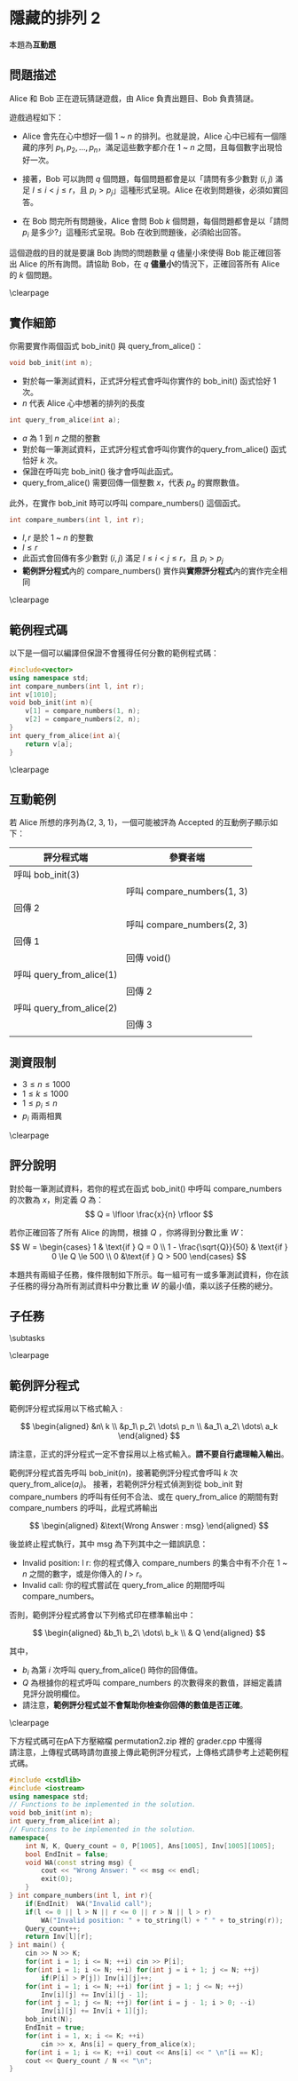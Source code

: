 # 隱藏的排列 2
本題為**互動題**

## 問題描述

Alice 和 Bob 正在遊玩猜謎遊戲，由 Alice 負責出題目、Bob 負責猜謎。

遊戲過程如下：

* Alice 會先在心中想好⼀個 $1$ ~ $n$ 的排列。也就是說，Alice 心中已經有⼀個隱藏的序列 $p_1, p_2, \dots, p_n$，滿足這些數字都介在 $1$ ~ $n$ 之間，且每個數字出現恰好一次。

* 接著，Bob 可以詢問 $q$ 個問題，每個問題都會是以「請問有多少數對 $(i, j)$ 滿足 $l \le i < j \le r$，且 $p_i > p_j$」這種形式呈現。Alice 在收到問題後，必須如實回答。

* 在 Bob 問完所有問題後，Alice 會問 Bob $k$ 個問題，每個問題都會是以「請問 $p_i$ 是多少?」這種形式呈現。Bob 在收到問題後，必須給出回答。

這個遊戲的目的就是要讓 Bob 詢問的問題數量 $q$ 儘量小來使得 Bob 能正確回答出 Alice 的所有詢問。請協助 Bob，在 $q$ **儘量小**的情況下，正確回答所有 Alice 的 $k$ 個問題。

\clearpage

## 實作細節

你需要實作兩個函式 bob_init() 與 query_from_alice()：

```cpp
void bob_init(int n);
```
* 對於每⼀筆測試資料，正式評分程式會呼叫你實作的 bob_init() 函式恰好 1 次。
* $n$ 代表 Alice 心中想著的排列的長度

```cpp
int query_from_alice(int a);
```
* $a$ 為 $1$ 到 $n$ 之間的整數
* 對於每一筆測試資料，正式評分程式會呼叫你實作的query_from_alice() 函式恰好 $k$ 次。
* 保證在呼叫完 bob_init() 後才會呼叫此函式。
* query_from_alice() 需要回傳⼀個整數 $x$，代表 $p_a$ 的實際數值。


此外，在實作 bob_init 時可以呼叫 compare_numbers() 這個函式。

```cpp
int compare_numbers(int l, int r);
```
* $l, r$ 是於 $1$ ~ $n$ 的整數
* $l \le r$
* 此函式會回傳有多少數對 $(i, j)$ 滿足 $l \le i < j \le r$，且 $p_i > p_j$
* **範例評分程式**內的 compare_numbers() 實作與**實際評分程式**內的實作完全相同

\clearpage

## 範例程式碼
以下是一個可以編譯但保證不會獲得任何分數的範例程式碼：
```cpp
#include<vector>
using namespace std;
int compare_numbers(int l, int r);
int v[1010];
void bob_init(int n){
    v[1] = compare_numbers(1, n);
	v[2] = compare_numbers(2, n);
}
int query_from_alice(int a){
    return v[a];
}
```

\clearpage

## 互動範例
若 Alice 所想的序列為{2, 3, 1}，⼀個可能被評為 Accepted 的互動例子顯示如下：

| 評分程式端               | 參賽者端                   |
| ------------------------ | -------------------------- |
| 呼叫 bob_init(3)         |                            |
|                          | 呼叫 compare_numbers(1, 3) |
| 回傳 2                   |                            |
|                          | 呼叫 compare_numbers(2, 3) |
| 回傳 1                   |                            |
|                          | 回傳 void()                |
| 呼叫 query_from_alice(1) |                            |
|                          | 回傳 2                     |
| 呼叫 query_from_alice(2) |                            |
|                          | 回傳 3                     |
|                          |                            |

## 測資限制

* $3 \le n \le 1000$
* $1 \le k \le 1000$
* $1 \le p_i \le n$
* $p_i$ 兩兩相異

\clearpage

## 評分說明

對於每⼀筆測試資料，若你的程式在函式 bob_init() 中呼叫 compare_numbers 的次數為 $x$，則定義 $Q$ 為：
$$
Q = \lfloor \frac{x}{n} \rfloor 
$$

若你正確回答了所有 Alice 的詢問，根據 $Q$ ，你將得到分數比重 $W$：
$$
W =
\begin{cases}
1 & \text{if  } Q = 0 \\
1 - \frac{\sqrt{Q}}{50} & \text{if  } 0 \le Q \le 500 \\
0 &\text{if  }  Q > 500 
\end{cases}
$$

本題共有兩組子任務，條件限制如下所示。每⼀組可有⼀或多筆測試資料，你在該子任務的得分為所有測試資料中分數比重 $W$ 的最小值，乘以該子任務的總分。

## 子任務
\subtasks

\clearpage


## 範例評分程式

範例評分程式採用以下格式輸入 : 

$$
\begin{aligned}
&n\ k \\
&p_1\ p_2\ \dots\ p_n \\
&a_1\ a_2\ \dots\ a_k
\end{aligned}
$$

請注意，正式的評分程式⼀定不會採用以上格式輸入。**請不要自⾏處理輸入輸出**。

範例評分程式⾸先呼叫 bob_init($n$)，接著範例評分程式會呼叫 $k$ 次 query_from_alice($a_i$)。
接著，若範例評分程式偵測到從 bob_init 對 compare_numbers 的呼叫有任何不合法、或在
query_from_alice 的期間有對 compare_numbers 的呼叫，此程式將輸出

$$
\begin{aligned}
&\text{Wrong Answer : msg}
\end{aligned}
$$

後並終⽌程式執⾏，其中 msg 為下列其中之⼀錯誤訊息：

* Invalid position: l r: 你的程式傳入 compare_numbers 的集合中有不介在 $1$ ~ $n$ 之間的數字，或是你傳入的 $l$ > $r$。
* Invalid call: 你的程式嘗試在 query_from_alice 的期間呼叫 compare_numbers。

否則，範例評分程式將會以下列格式印在標準輸出中：

$$
\begin{aligned}
&b_1\ b_2\ \dots\ b_k \\
& Q
\end{aligned}
$$

其中，

* $b_i$ 為第 $i$ 次呼叫 query_from_alice() 時你的回傳值。
* $Q$ 為根據你的程式呼叫 compare_numbers 的次數得來的數值，詳細定義請見評分說明欄位。
* 請注意，**範例評分程式並不會幫助你檢查你回傳的數值是否正確**。

\clearpage

下方程式碼可在pA下方壓縮檔 permutation2.zip 裡的 grader.cpp 中獲得  
請注意，上傳程式碼時請勿直接上傳此範例評分程式，上傳格式請參考上述範例程式碼。
```cpp
#include <cstdlib>
#include <iostream>
using namespace std;
// Functions to be implemented in the solution.
void bob_init(int n);
int query_from_alice(int a);
// Functions to be implemented in the solution.
namespace{
    int N, K, Query_count = 0, P[1005], Ans[1005], Inv[1005][1005];
    bool EndInit = false;
    void WA(const string msg) {
        cout << "Wrong Answer: " << msg << endl;
        exit(0);
    }
} int compare_numbers(int l, int r){
    if(EndInit)  WA("Invalid call");
    if(l <= 0 || l > N || r <= 0 || r > N || l > r)
        WA("Invalid position: " + to_string(l) + " " + to_string(r));
    Query_count++;
    return Inv[l][r];
} int main() {
	cin >> N >> K;
    for(int i = 1; i <= N; ++i) cin >> P[i];
	for(int i = 1; i <= N; ++i) for(int j = i + 1; j <= N; ++j)
		if(P[i] > P[j]) Inv[i][j]++;
	for(int i = 1; i <= N; ++i) for(int j = 1; j <= N; ++j) 
        Inv[i][j] += Inv[i][j - 1];
	for(int j = 1; j <= N; ++j) for(int i = j - 1; i > 0; --i) 
        Inv[i][j] += Inv[i + 1][j];
    bob_init(N);
    EndInit = true;
	for(int i = 1, x; i <= K; ++i)
		cin >> x, Ans[i] = query_from_alice(x);
    for(int i = 1; i <= K; ++i) cout << Ans[i] << " \n"[i == K];
	cout << Query_count / N << "\n";
}
```